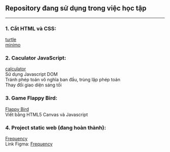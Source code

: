 ## Repository đang sử dụng trong việc học tập
***
### 1. Cắt HTML và CSS:
[turtle](https://mhoang0304.github.io/turtle/)  
[minimo](https://mhoang0304.github.io/minimo/)
### 2. Caculator JavaScript:
[calculator](https://mhoang0304.github.io/Calculator/)  
Sử dụng Javascript DOM  
Tránh phép toán vô nghĩa ban đầu, trùng lặp phép toán  
Thay đổi giao diện sáng tối
### 3. Game Flappy Bird:
[Flappy Bird](https://mhoang0304.github.io/flappy-bird/)  
Viết bằng HTML5 Canvas và Javascript
### 4. Project static web (đang hoàn thành):
[Frequency](https://mhoang0304.github.io/frequency/)  
Link Figma: [Frequency](https://www.figma.com/file/vuuDrHGedax42fbAAVscWC/Project?node-id=11%3A11)
